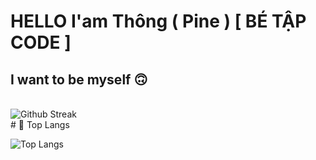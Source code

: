 # HELLO I'am Thông ( Pine ) [ BÉ TẬP CODE ]
## I want to be myself :upside_down_face:

<br>

<img src="http://github-readme-streak-stats.herokuapp.com/?user=ngohongthong1832004&theme=neon-palenight" alt = "Github Streak" >
<br>
# 📖 Top Langs


![Top Langs](https://github-readme-stats.vercel.app/api/top-langs/?username=ngohongthong1832004&text_color=daf7dc&bg_color=151515)
